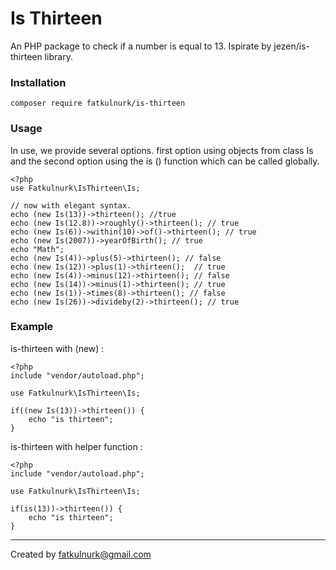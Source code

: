 # Is Thirteen
An PHP package to check if a number is equal to 13. Ispirate by jezen/is-thirteen library.

### Installation
````
composer require fatkulnurk/is-thirteen
````

### Usage
In use, we provide several options. first option using objects from class Is and the second option using the is () function which can be called globally.

````
<?php
use Fatkulnurk\IsThirteen\Is;

// now with elegant syntax.
echo (new Is(13))->thirteen(); //true
echo (new Is(12.8))->roughly()->thirteen(); // true
echo (new Is(6))->within(10)->of()->thirteen(); // true
echo (new Is(2007))->yearOfBirth(); // true
echo "Math";
echo (new Is(4))->plus(5)->thirteen(); // false
echo (new Is(12))->plus(1)->thirteen();  // true
echo (new Is(4))->minus(12)->thirteen(); // false
echo (new Is(14))->minus(1)->thirteen(); // true
echo (new Is(1))->times(8)->thirteen(); // false
echo (new Is(26))->divideby(2)->thirteen(); // true
````


### Example

is-thirteen with (new) :
````
<?php
include "vendor/autoload.php";

use Fatkulnurk\IsThirteen\Is;

if((new Is(13))->thirteen()) {
    echo "is thirteen";
}
````

is-thirteen with helper function :
````
<?php
include "vendor/autoload.php";

use Fatkulnurk\IsThirteen\Is;

if(is(13))->thirteen()) {
    echo "is thirteen";
}
````

---
Created by fatkulnurk@gmail.com